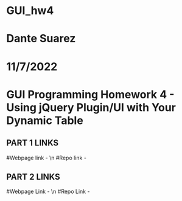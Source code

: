 # GUI_hw4
# Dante Suarez
# 11/7/2022
# GUI Programming Homework 4 - Using jQuery Plugin/UI with Your Dynamic Table

PART 1 LINKS
------------------
#Webpage link - \n
#Repo link - 

PART 2 LINKS
------------------
#Webpage Link - \n
#Repo Link - 
